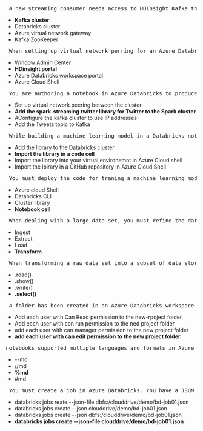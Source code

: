 <pre> A new streaming consumer needs access to HDInsight Kafka through an Azure Databricks notebook. To set this up, you need the IP addresses for connections. Which IP addresses are required to set up a streaming connection for consumers? </pre>
<ul>
	<li> <b>Kafka cluster </b></li>
	<li> Databricks cluster </li>
	<li> Azure virtual network gateway </li>
	<li> Kafka ZooKeeper </li>
</ul>


<pre> When setting up virtual network perring for an Azure Databricks instance to a Kafka cluster, where do you add the peering connection? </pre>
<ul>
	<li> Window Admin Center</li>
	<li> <b>HDinsight portal</b> </li>
	<li> Azure Databricks workspace portal</li>
	<li> Azure Cloud Shell </li>
</ul>



<pre> You are authoring a notebook in Azure Databricks to produce twitter data into an existing topic called Tweets in HDInsight kafka. When you attempt to make the conenction, it will nto work. What step must you complete in Azure Databricks workspace portal during the setup of the streaming data components?</pre>
<ul>
	<li> Set up virtual network peering between the cluster</li>
	<li> <b>Add the spark-streaming twitter library for Twitter to the Spark cluster </b></li>
	<li> AConfigure the kafka cluster to use IP addresses</li>
	<li> Add the Tweets topic to Kafka </li>
</ul>


<pre> While building a machine learning model in a Databricks notebook, you need to access to the Apache Spark machine learning library for tools and utilities. What method would you use to acces this library when running a notebook?</pre>
<ul>
	<li> Add the library to the Databricks cluster</li>
	<li> <b>Import the library in a code cell </b></li>
	<li> Import the library into your virtual environemnt in Azure Cloud shell</li>
	<li> Import the lbirary in a GitHub repository in Azure Cloud Shell </li>
</ul>


<pre> You must deploy the code for traning a machine learning model in a batch scoring pipeline in Azure Databricks. Where should you enter the code for the model building process?</pre>
<ul>
	<li> Azure cloud Shell</li>
	<li>  Databricks CLI</li>
	<li> Cluster library</li>
	<li> <b>Notebook cell </b> </li>
</ul>



<pre> When dealing with a large data set, you must refine the data into a smaller subset of data for an analytics dashboard. During which phase of the extract, transform, load (ETL) process would you perform this?</pre>
<ul>
	<li> Ingest</li>
	<li> Extract</li>
	<li> Load</li>
	<li> <b>Transform</b> </li>
</ul>

<pre> When transforming a raw data set into a subset of data stored in a data frame, which command is part of data frame creation process?</pre>
<ul>
	<li> .read()</li>
	<li> .show()</li>
	<li> .write()</li>
	<li> <b>.select() </b> </li>
</ul>



<pre> A folder has been created in an Azure Databricks workspace called New-Project. Access must be given to a group of five data scienties so they can run and modify code in notebooks located in the folder. They must also be prevented from delting any assets in the folder. What is the best way to give your data scientists the access they need</pre>
<ul>
	<li> Add each user with Can Read permission to the new-rpoject folder.</li>
	<li> Add each user with can run permission to the ned project folder</li>
	<li> add each user with can manager permission to the new project folder</li>
	<li> <b>add each user with can edit permission to the new project folder. </b></li>
</ul>


<pre>notebooks supported multiple languages and formats in Azure Databricks. one of the popular formats for adding documentation such as text and images to a notebook is using markdown. To add markdown documentation to a cell in a Python notebook, what must oyu add to the top of the cell?</pre>
<ul>
	<li>  --md</li>
	<li> //md</li>
	<li> <b>%md </b></li>
	<li> #md</li>
</ul>


<pre> You must create a job in Azure Databricks. You have a JSON file with all the instructions for the job and it has been loaded into Azure Cloud Shell with a local path of clouddrive/demo/bd-job01.json. Which commands will create the job?</pre>
<ul>
	<li>  databricks jobs reate --json-file dbfs:/clouddrive/demo/bd-job01.json</li>
	<li> databricks jobs create --json clouddrive/demo/bd-job01.json</li>
	<li> databricks jobs create --json dbfs:/clouddrive/demo/bd-job01.json</li>
	<li><b> databricks jobs create --json-file clouddrive/demo/bd-job01.json </b></li>
</ul>


